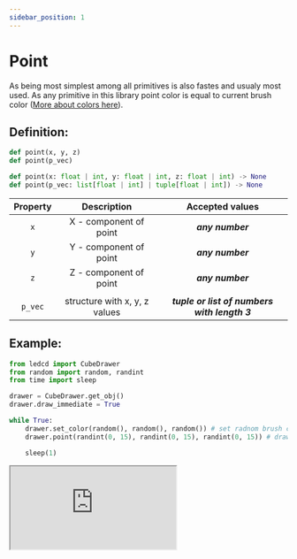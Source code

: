 ```yaml
---
sidebar_position: 1
---
```


# Point

As being most simplest among all primitives is also fastes and usualy most used. As any primitive in this library point color is equal to current brush color ([More about colors here](../drawer-properties/color-management)).

## Definition:

```python title="Simplified definition"
def point(x, y, z)
def point(p_vec)
```

```python title="Complete definition"
def point(x: float | int, y: float | int, z: float | int) -> None
def point(p_vec: list[float | int] | tuple[float | int]) -> None
```

| Property |          Description          |               Accepted values                |
| :------: | :---------------------------: | :------------------------------------------: |
|   `x`    |    X - component of point     |               _**any number**_               |
|   `y`    |    Y - component of point     |               _**any number**_               |
|   `z`    |    Z - component of point     |               _**any number**_               |
|          |                               |                                              |
| `p_vec`  | structure with x, y, z values | _**tuple or list of numbers with length 3**_ |

## Example:

<div id="code_block_hidden" hidden></div>

```python
from ledcd import CubeDrawer
from random import random, randint
from time import sleep

drawer = CubeDrawer.get_obj()
drawer.draw_immediate = True

while True:
    drawer.set_color(random(), random(), random()) # set radnom brush colro
    drawer.point(randint(0, 15), randint(0, 15), randint(0, 15)) # draw point at radom location [0-15]

    sleep(1)
```

<script>
  let _ = () => {
    (() => {
      document["ind_line_map"] = new Object();
      document.ind_line_map[-1] = null;
      document.ind_line_map[0] = 8;
      document.ind_line_map[1] = 9;
      document.ind_line_map[2] = 11;

      window.addEventListener("message", function (e) {
          if (e.data == document.cur_state || e.data < 0)
            return;
          
          const tmp = document.querySelectorAll("#code_block_hidden ~ div .token-line")[document.ind_line_map[document.cur_state]];
          if (tmp)
            if (tmp.classList.contains("active_code_line"))
              tmp.classList.remove("active_code_line")

          document.cur_state = e.data;
          const tmp1 = document.querySelectorAll("#code_block_hidden ~ div .token-line")[document.ind_line_map[document.cur_state]];
          if (tmp1)
            tmp1.classList.add("active_code_line")
          
      }, false);


    })()
  }
</script>

<iframe src="http://cube.trycubic.com/examples/point/index.html">
  <p>Your browser does not support iframes.</p>
</iframe>
